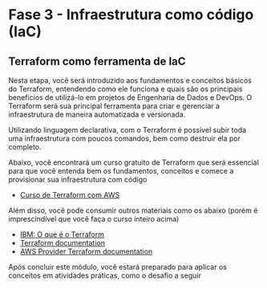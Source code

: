# Fase 3 - Infraestrutura como código (IaC)

## Terraform como ferramenta de IaC

Nesta etapa, você será introduzido aos fundamentos e conceitos básicos do Terraform, entendendo como ele funciona e quais são os principais benefícios de utilizá-lo em projetos de Engenharia de Dados e DevOps. O Terraform será sua principal ferramenta para criar e gerenciar a infraestrutura de maneira automatizada e versionada.

Utilizando linguagem declarativa, com o Terraform é possível subir toda uma infraestrutura com poucos comandos, bem como destruir ela por completo.

Abaixo, você encontrará um curso gratuito de Terraform que será essencial para que você entenda bem os fundamentos, conceitos e comece a provisionar sua infraestrutura com código

- [Curso de Terraform com AWS](https://www.youtube.com/watch?v=bIPF_hzmQGE&list=PLWQmZVQayUUIgSmOj3GPH2BJcn0hOzIaP)

Além disso, você pode consumir outros materiais como os abaixo (porém é imprescindível que você faça o curso inteiro acima)

- [IBM: O que é o Terraform](https://www.ibm.com/br-pt/topics/terraform)
- [Terraform documentation](https://developer.hashicorp.com/terraform/docs)
- [AWS Provider Terraform documentation](https://registry.terraform.io/providers/hashicorp/aws/latest/docs)

Após concluir este módulo, você estará preparado para aplicar os conceitos em atividades práticas, como o desafio a seguir